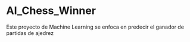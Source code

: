 # AI_Chess_Winner
Este proyecto de Machine Learning se enfoca en predecir el ganador de partidas de ajedrez
